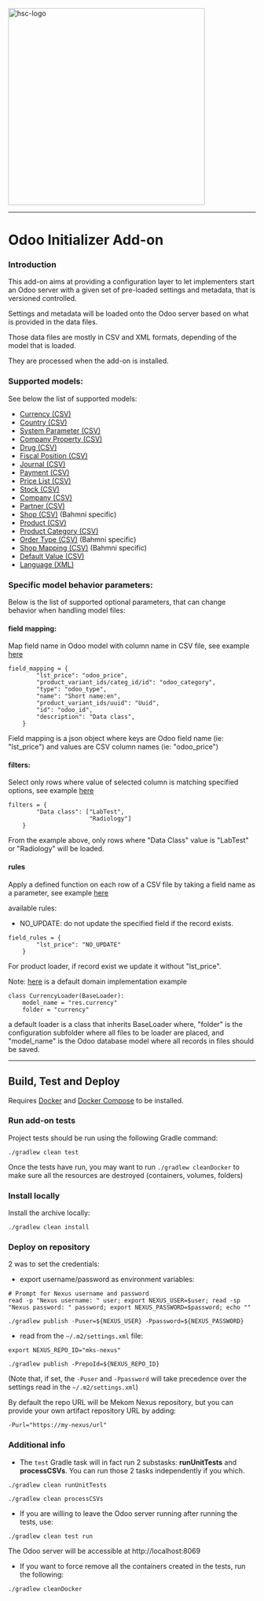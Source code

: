 <img src="readme/crudem-hsc-logo.png" alt="hsc-logo" width="400"/>

------

# Odoo Initializer Add-on

### Introduction
This add-on aims at providing a configuration layer to let implementers start an Odoo server with a given set of pre-loaded settings and metadata, that is versioned controlled.

Settings and metadata will be loaded onto the Odoo server based on what is provided in the data files.

Those data files are mostly in CSV and XML formats, depending of the model that is loaded.

They are processed when the add-on is installed.

### Supported models:

See below the list of supported models:
- [Currency (CSV)](./readme/currency.md)
- [Country (CSV)](./readme/country.md)
- [System Parameter (CSV)](./readme/system_parameter.md)
- [Company Property (CSV)](./readme/company_property.md)
- [Drug (CSV)](./readme/drug.md)
- [Fiscal Position (CSV)](./readme/fiscal_position.md)
- [Journal (CSV)](./readme/journal.md)
- [Payment (CSV)](./readme/payment_term.md)
- [Price List (CSV)](./readme/price_list.md)
- [Stock (CSV)](./readme/stock_location.md)
- [Company (CSV)](./readme/company.md)
- [Partner (CSV)](./readme/partner.md)
- [Shop (CSV)](./readme/sale_shop.md) (Bahmni specific)
- [Product (CSV)](./readme/product.md)
- [Product Category (CSV)](./readme/product_category.md)
- [Order Type (CSV)](./readme/order_type.md) (Bahmni specific)
- [Shop Mapping (CSV)](./readme/shop_mapping.md) (Bahmni specific)
- [Default Value (CSV)](./readme/default_value.md)
- [Language (XML)](./readme/language.md)

### Specific model behavior parameters:

Below is the list of supported optional parameters, that can change behavior when handling model files:

#### field mapping:
Map field name in Odoo model with column name in CSV file, see example [here](./odoo_initializer/models/orders_loader.py#L6-L14)

```
field_mapping = {
        "lst_price": "odoo_price",
        "product_variant_ids/categ_id/id": "odoo_category",
        "type": "odoo_type",
        "name": "Short name:en",
        "product_variant_ids/uuid": "Uuid",
        "id": "odoo_id",
        "description": "Data class",
    }
```
Field mapping is a json object where keys are Odoo field name (ie: "lst_price") and values are CSV column names (ie: "odoo_price")

#### filters:
Select only rows where value of selected column is matching specified options, see example [here](./odoo_initializer/models/orders_loader.py#L16)
```
filters = {
        "Data class": ["LabTest",
                       "Radiology"]
    }
```
From the example above, only rows where "Data Class" value is "LabTest" or "Radiology" will be loaded.

#### rules
Apply a defined function on each row of a CSV file by taking a field name as a parameter, see example [here](./odoo_initializer/models/product_loader.py#L8-L10)

available rules:
- NO_UPDATE: do not update the specified field if the record exists.

```
field_rules = {
        "lst_price": "NO_UPDATE"
    }
```
For product loader, if record exist we update it without "lst_price".

Note: [here](./odoo_initializer/models/currency_loader.py#L4) is a default domain implementation example
```
class CurrencyLoader(BaseLoader):
    model_name = "res.currency"
    folder = "currency"
```

a default loader is a class that inherits BaseLoader where, "folder" is the configuration subfolder where all files to be loader are placed, and "model_name" is the Odoo database model where all records in files should be saved. 

----
## Build, Test and Deploy
Requires [Docker](https://docs.docker.com/install/) and [Docker Compose](https://docs.docker.com/compose/install/) to be installed.

### Run add-on tests

Project tests should be run using the following Gradle command:
```
./gradlew clean test
```

Once the tests have run, you may want to run `./gradlew cleanDocker` to make sure all the resources are destroyed (containers, volumes, folders)

### Install locally

Install the archive locally:
```
./gradlew clean install
```

### Deploy on repository

2 was to set the credentials:
- export username/password as environment variables:
```
# Prompt for Nexus username and password
read -p "Nexus username: " user; export NEXUS_USER=$user; read -sp "Nexus password: " password; export NEXUS_PASSWORD=$password; echo ""
```
```
./gradlew publish -Puser=${NEXUS_USER} -Ppassword=${NEXUS_PASSWORD}
```

- read from the `~/.m2/settings.xml` file:
```
export NEXUS_REPO_ID="mks-nexus"
```
```
./gradlew publish -PrepoId=${NEXUS_REPO_ID}
```

(Note that, if set, the `-Puser` and `-Ppassword` will take precedence over the settings read in the `~/.m2/settings.xml`)

By default the repo URL will be Mekom Nexus repository, but you can provide your own artifact repository URL by adding:
```
-Purl="https://my-nexus/url"
```

### Additional info
- The `test` Gradle task will in fact run 2 substasks: **runUnitTests** and **processCSVs**.
You can run those 2 tasks independently if you which.
```
./gradlew clean runUnitTests
```
```
./gradlew clean processCSVs
```

- If you are willing to leave the Odoo server running after running the tests, use:
```
./gradlew clean test run
```
The Odoo server will be accessible at http://localhost:8069

- If you want to force remove all the containers created in the tests, run the following:
```
./gradlew cleanDocker
```
